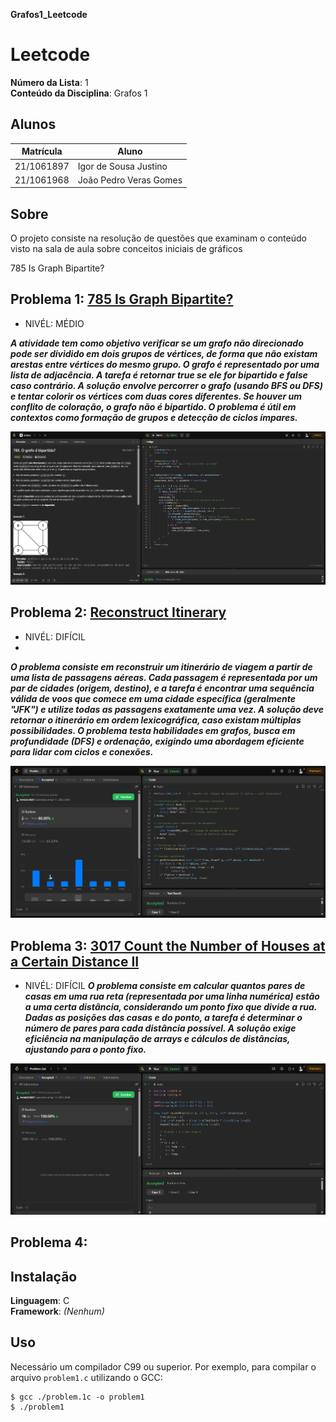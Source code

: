**Grafos1_Leetcode** 

# Leetcode

**Número da Lista**: 1<br>
**Conteúdo da Disciplina**: Grafos 1 <br>

## Alunos
|Matrícula | Aluno |
| -- | -- |
| 21/1061897  |  Igor de Sousa Justino |
| 21/1061968  |  João Pedro Veras Gomes |

## Sobre 
O projeto consiste na resolução de questões que examinam o conteúdo visto na sala de aula sobre conceitos iniciais de gráficos


785 Is Graph Bipartite? 

## Problema 1: [785 Is Graph Bipartite?](https://leetcode.com/problems/is-graph-bipartite/solutions/?envType=problem-list-v2&envId=graph)
- NIVÉL: MÉDIO

**_A atividade tem como objetivo verificar se um grafo não direcionado pode ser dividido em dois grupos de vértices, de forma que não existam arestas entre vértices do mesmo grupo. O grafo é representado por uma lista de adjacência. A tarefa é retornar true se ele for bipartido e false caso contrário. A solução envolve percorrer o grafo (usando BFS ou DFS) e tentar colorir os vértices com duas cores diferentes. Se houver um conflito de coloração, o grafo não é bipartido. O problema é útil em contextos como formação de grupos e detecção de ciclos ímpares._**
  
![](./785.png)
## Problema 2: [Reconstruct Itinerary](https://leetcode.com/problems/reconstruct-itinerary/description/)
- NIVÉL: DIFÍCIL
- 
**_O problema consiste em reconstruir um itinerário de viagem a partir de uma lista de passagens aéreas. Cada passagem é representada por um par de cidades (origem, destino), e a tarefa é encontrar uma sequência válida de voos que comece em uma cidade específica (geralmente "JFK") e utilize todas as passagens exatamente uma vez. A solução deve retornar o itinerário em ordem lexicográfica, caso existam múltiplas possibilidades. O problema testa habilidades em grafos, busca em profundidade (DFS) e ordenação, exigindo uma abordagem eficiente para lidar com ciclos e conexões._**

![](./332.png)

## Problema 3: [3017 Count the Number of Houses at a Certain Distance II](https://leetcode.com/problems/count-the-number-of-houses-at-a-certain-distance-ii/description/)
- NIVÉL: DIFÍCIL
**_O problema  consiste em calcular quantos pares de casas em uma rua reta (representada por uma linha numérica) estão a uma certa distância, considerando um ponto fixo que divide a rua. Dadas as posições das casas e do ponto, a tarefa é determinar o número de pares para cada distância possível. A solução exige eficiência na manipulação de arrays e cálculos de distâncias, ajustando para o ponto fixo._**

![](./3017.png)

## Problema 4:
## Instalação 
**Linguagem**: C <br>
**Framework**: _(Nenhum)_ <br>

## Uso
Necessário um compilador C99 ou superior. Por exemplo, para compilar o arquivo `problem1.c` utilizando o GCC:

```
$ gcc ./problem.1c -o problem1
$ ./problem1
```


